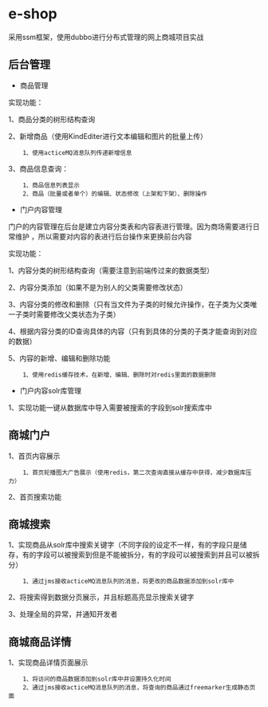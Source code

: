 # e-shop

采用ssm框架，使用dubbo进行分布式管理的网上商城项目实战

## 后台管理

- 商品管理

实现功能：

1、商品分类的树形结构查询
        
2、新增商品（使用KindEditer进行文本编辑和图片的批量上传）

        1、使用acticeMQ消息队列传递新增信息

3、商品信息查询：
    
        1、商品信息列表显示
        2、商品（批量或者单个）的编辑、状态修改（上架和下架）、删除操作
        
- 门户内容管理

门户的内容管理在后台是建立内容分类表和内容表进行管理。因为商场需要进行日常维护
，所以需要对内容的表进行后台操作来更换前台内容

实现功能：

1、内容分类的树形结构查询（需要注意到前端传过来的数据类型）

2、内容分类添加（如果不是为别人的父类需要修改状态）

3、内容分类的修改和删除（只有当文件为子类的时候允许操作，在子类为父类唯一子类时需要修改父类状态为子类）

4、根据内容分类的ID查询具体的内容（只有到具体的分类的子类才能查询到对应的数据）
        
5、内容的新增、编辑和删除功能

        1、使用redis缓存技术，在新增、编辑、删除时对redis里面的数据删除

- 门户内容solr库管理

1、实现功能一键从数据库中导入需要被搜索的字段到solr搜索库中

## 商城门户

1、首页内容展示
        
        1、首页轮播图大广告展示（使用redis，第二次查询直接从缓存中获得，减少数据库压力）
        
2、首页搜索功能
        
## 商城搜索

1、实现商品从solr库中搜索关键字（不同字段的设定不一样，有的字段只是储存，有的字段可以被搜索到但是不能被拆分，有的字段可以被搜索到并且可以被拆分）

        1、通过jms接收acticeMQ消息队列的消息，将更改的商品数据添加到solr库中

2、将搜索得到数据分页展示，并且标题高亮显示搜索关键字

3、处理全局的异常，并通知开发者


## 商城商品详情

1、实现商品详情页面展示

        1、将访问的商品数据添加到solr库中并设置持久化时间
        2、通过jms接收acticeMQ消息队列的消息，将查询的商品通过freemarker生成静态页面
        





